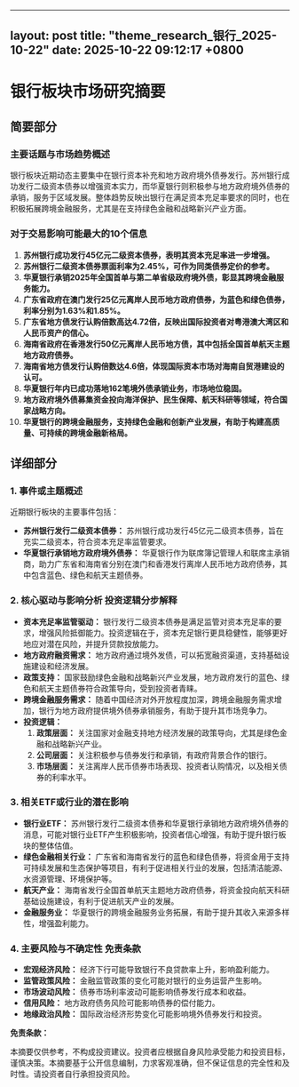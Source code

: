 
--- 
layout: post
title: "theme_research_银行_2025-10-22"
date: 2025-10-22 09:12:17 +0800
--- 

# 银行板块市场研究摘要

## 简要部分

### 主要话题与市场趋势概述

银行板块近期动态主要集中在银行资本补充和地方政府境外债券发行。苏州银行成功发行二级资本债券以增强资本实力，而华夏银行则积极参与地方政府境外债券的承销，服务于区域发展。整体趋势反映出银行在满足资本充足率要求的同时，也在积极拓展跨境金融服务，尤其是在支持绿色金融和战略新兴产业方面。

### 对于交易影响可能最大的10个信息

1.  **苏州银行成功发行45亿元二级资本债券，表明其资本充足率进一步增强。**
2.  **苏州银行二级资本债券票面利率为2.45%，可作为同类债券定价的参考。**
3.  **华夏银行承销2025年全国首单与第二单省级政府境外债，彰显其跨境金融服务能力。**
4.  **广东省政府在澳门发行25亿元离岸人民币地方政府债券，为蓝色和绿色债券，利率分别为1.63%和1.85%。**
5.  **广东省地方债发行认购倍数高达4.72倍，反映出国际投资者对粤港澳大湾区和人民币资产的信心。**
6.  **海南省政府在香港发行50亿元离岸人民币地方债，其中包括全国首单航天主题地方政府债券。**
7.  **海南省地方债发行认购倍数达4.6倍，体现国际资本市场对海南自贸港建设的认可。**
8.  **华夏银行年内已成功落地162笔境外债承销业务，市场地位稳固。**
9.  **地方政府境外债募集资金投向海洋保护、民生保障、航天科研等领域，符合国家战略方向。**
10. **华夏银行的跨境金融服务，支持绿色金融和创新产业发展，有助于构建高质量、可持续的跨境金融新格局。**

## 详细部分

### 1. 事件或主题概述

近期银行板块的主要事件包括：

*   **苏州银行发行二级资本债券：** 苏州银行成功发行45亿元二级资本债券，旨在充实二级资本，符合资本充足率监管要求。
*   **华夏银行承销地方政府境外债券：** 华夏银行作为联席簿记管理人和联席主承销商，助力广东省和海南省分别在澳门和香港发行离岸人民币地方政府债券，其中包含蓝色、绿色和航天主题债券。

### 2. 核心驱动与影响分析 投资逻辑分步解释

*   **资本充足率监管驱动：** 银行发行二级资本债券是满足监管对资本充足率的要求，增强风险抵御能力。投资逻辑在于，资本充足银行更具稳健性，能够更好地应对潜在风险，并提升贷款投放能力。
*   **地方政府融资需求：** 地方政府通过境外发债，可以拓宽融资渠道，支持基础设施建设和经济发展。
*   **政策支持：** 国家鼓励绿色金融和战略新兴产业发展，地方政府发行的蓝色、绿色和航天主题债券符合政策导向，受到投资者青睐。
*   **跨境金融服务需求：** 随着中国经济对外开放程度加深，跨境金融服务需求增加，银行为地方政府提供境外债券承销服务，有助于提升其市场竞争力。
* **投资逻辑：**
    1. **政策层面：** 关注国家对金融支持地方经济发展的政策导向，尤其是绿色金融和战略新兴产业。
    2. **公司层面：** 关注积极参与债券发行和承销，有政府背景合作的银行。
    3. **市场层面：** 关注离岸人民币债券市场表现、投资者认购情况，以及相关债券的利率水平。

### 3. 相关ETF或行业的潜在影响

*   **银行业ETF：** 苏州银行发行二级资本债券和华夏银行承销地方政府境外债券的消息，可能对银行业ETF产生积极影响，投资者信心增强，有助于提升银行板块的整体估值。
*   **绿色金融相关行业：** 广东省和海南省发行的蓝色和绿色债券，将资金用于支持可持续发展和生态保护等项目，有利于促进相关行业的发展，包括清洁能源、水资源管理、环境保护等。
*   **航天产业：** 海南省发行全国首单航天主题地方政府债券，将资金投向航天科研基础设施建设，有利于促进航天产业的发展。
*   **金融服务业：** 华夏银行的跨境金融服务业务拓展，有助于提升其收入来源多样性，增强盈利能力。

### 4. 主要风险与不确定性 免责条款

*   **宏观经济风险：** 经济下行可能导致银行不良贷款率上升，影响盈利能力。
*   **监管政策风险：** 金融监管政策的变化可能对银行的业务运营产生影响。
*   **市场波动风险：** 债券市场利率波动可能影响债券发行成本和收益。
*   **信用风险：** 地方政府债务风险可能影响债券的偿付能力。
*   **地缘政治风险：** 国际政治经济形势变化可能影响境外债券发行和投资。

**免责条款：**

本摘要仅供参考，不构成投资建议。投资者应根据自身风险承受能力和投资目标，谨慎决策。本摘要基于公开信息编制，力求客观准确，但不保证信息的完全性和及时性。请投资者自行承担投资风险。